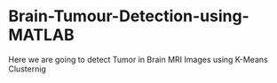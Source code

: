 # Brain-Tumour-Detection-using-MATLAB

Here we are going to detect Tumor in Brain MRI Images using K-Means Clusternig

